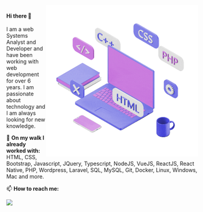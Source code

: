 <img src="./comp.gif" min-width="400px" max-width="400px" width="400px" align="right" alt="Computer JoulGS">


<h4>Hi there 👋</h4>

I am a web Systems Analyst and Developer and have been working with web development for over 6 years. I am passionate about technology and I am always looking for new knowledge.

<p align="left">
  🧰  <strong>On my walk I already worked with:</strong> HTML, CSS, Bootstrap, Javascript, JQuery, Typescript, NodeJS, VueJS, ReactJS, React Native, PHP, Wordpress, Laravel, SQL, MySQL, Git, Docker, Linux, Windows, Mac and more.
</p>

<p align="left">
  📫 <strong>How to reach me:</strong>
</p>

<p align="left">
  <a href="mailto:joul.gs@gmail.com" alt="Gmail">
  <img src="https://img.shields.io/badge/-Gmail-FF0000?style=flat-square&labelColor=FF0000&logo=gmail&logoColor=white&link=mailto:joul.gs@gmail.com" /></a>
</p>  
